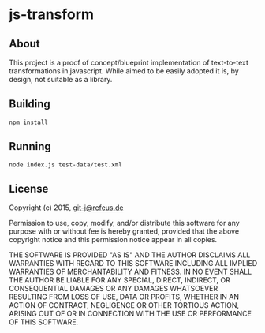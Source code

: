 # js-transform

## About

This project is a proof of concept/blueprint implementation of text-to-text transformations in javascript.
While aimed to be easily adopted it is, by design, not suitable as a library.

## Building

```
npm install
```

## Running

```
node index.js test-data/test.xml
```

## License

Copyright (c) 2015, git-j@refeus.de

Permission to use, copy, modify, and/or distribute this software for any
purpose with or without fee is hereby granted, provided that the above
copyright notice  and this permission notice appear in all copies.

THE SOFTWARE IS PROVIDED "AS IS" AND THE AUTHOR DISCLAIMS ALL WARRANTIES
WITH REGARD TO THIS SOFTWARE INCLUDING ALL IMPLIED WARRANTIES OF
MERCHANTABILITY AND FITNESS. IN NO EVENT SHALL THE AUTHOR BE LIABLE FOR
ANY SPECIAL, DIRECT, INDIRECT, OR CONSEQUENTIAL DAMAGES OR ANY DAMAGES
WHATSOEVER RESULTING FROM LOSS OF USE, DATA OR PROFITS, WHETHER IN AN
ACTION OF CONTRACT, NEGLIGENCE OR OTHER TORTIOUS ACTION, ARISING OUT OF
OR IN CONNECTION WITH THE USE OR PERFORMANCE OF THIS SOFTWARE.
